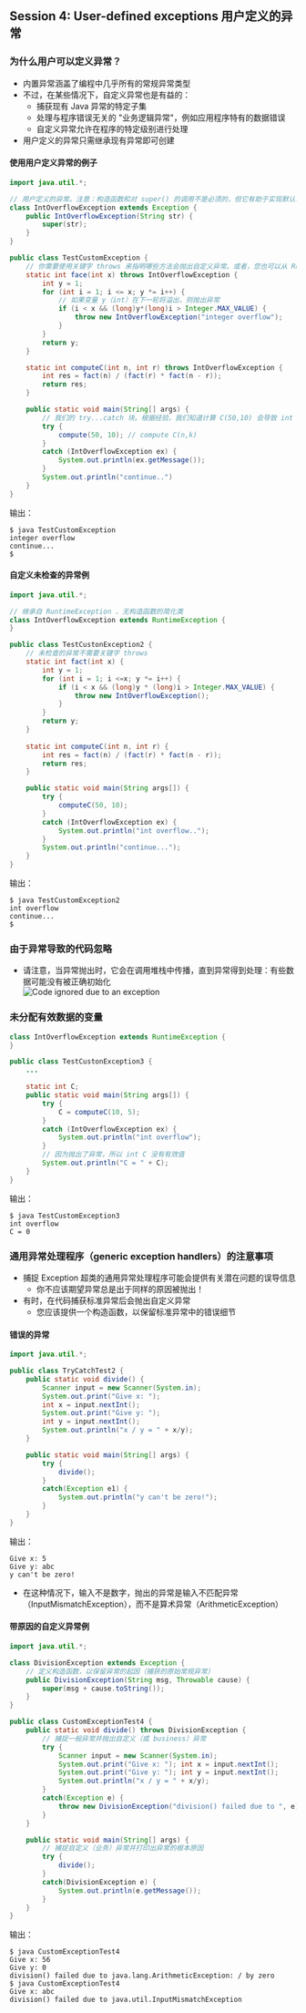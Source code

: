 ## Session 4: User-defined exceptions 用户定义的异常  

### 为什么用户可以定义异常？  
- 内置异常涵盖了编程中几乎所有的常规异常类型  
- 不过，在某些情况下，自定义异常也是有益的：  
    - 捕获现有 Java 异常的特定子集  
    - 处理与程序错误无关的 "业务逻辑异常"，例如应用程序特有的数据错误  
    - 自定义异常允许在程序的特定级别进行处理  
- 用户定义的异常只需继承现有异常即可创建  
#### 使用用户定义异常的例子  
```java
import java.util.*;

// 用户定义的异常。注意：构造函数和对 super() 的调用不是必须的，但它有助于实现默认功能
class IntOverflowException extends Exception {
    public IntOverflowException(String str) {
        super(str);
    }
}

public class TestCustomException {
    // 你需要使用关键字 throws 来指明哪些方法会抛出自定义异常。或者，您也可以从 RuntimeException 继承异常
    static int face(int x) throws IntOverflowException {
        int y = 1;
        for (int i = 1; i <= x; y *= i++) {
            // 如果变量 y（int）在下一轮将溢出，则抛出异常
            if (i < x && (long)y*(long)i > Integer.MAX_VALUE) {
                throw new IntOverflowException("integer overflow");
            }
        }
        return y;
    }

    static int computeC(int n, int r) throws IntOverflowException {
        int res = fact(n) / (fact(r) * fact(n - r));
        return res;
    }

    public static void main(String[] args) {
        // 我们的 try...catch 块。根据经验，我们知道计算 C(50,10) 会导致 int 溢出
        try {
            compute(50, 10); // compute C(n,k)
        }
        catch (IntOverflowException ex) {
            System.out.println(ex.getMessage());
        }
        System.out.println("continue..")
    }
}
```
输出：  
```shell
$ java TestCustomException
integer overflow
continue...
$
```
#### 自定义未检查的异常例  
```java
import java.util.*;

// 继承自 RuntimeException 、无构造函数的简化类
class IntOverflowException extends RuntimeException {
}

public class TestCustonException2 {
    // 未检查的异常不需要关键字 throws
    static int fact(int x) {
        int y = 1;
        for (int i = 1; i <=x; y *= i++) {
            if (i < x && (long)y * (long)i > Integer.MAX_VALUE) {
                throw new IntOverflowException();
            }
        }
        return y;
    }
    
    static int computeC(int n, int r) {
        int res = fact(n) / (fact(r) * fact(n - r));
        return res;
    }

    public static void main(String args[]) {
        try {
            computeC(50, 10);
        }
        catch (IntOverflowException ex) {
            System.out.println("int overflow..");
        }
        System.out.println("continue...");
    }
}
```
输出：  
```shell
$ java TestCustomException2
int overflow
continue...
$
```

### 由于异常导致的代码忽略  
- 请注意，当异常抛出时，它会在调用堆栈中传播，直到异常得到处理：有些数据可能没有被正确初始化  
  ![Code ignored due to an exception](img/06-4-01-Code_ignored.png)  

### 未分配有效数据的变量  
```java
class IntOverflowException extends RuntimeException {
}

public class TestCustonException3 {
    ...

    static int C;
    public static void main(String args[]) {
        try {
            C = computeC(10, 5);
        }
        catch (IntOverflowException ex) {
            System.out.println("int overflow");
        }
        // 因为抛出了异常，所以 int C 没有有效值
        System.out.println("C = " + C);
    }
}
```
输出：  
```shell
$ java TestCustomException3
int overflow
C = 0
```

### 通用异常处理程序（generic exception handlers）的注意事项  
- 捕捉 Exception 超类的通用异常处理程序可能会提供有关潜在问题的误导信息  
    - 你不应该期望异常总是出于同样的原因被抛出！  
- 有时，在代码捕获标准异常后会抛出自定义异常  
    - 您应该提供一个构造函数，以保留标准异常中的错误细节  
#### 错误的异常  
```java
import java.util.*;

public class TryCatchTest2 {
    public static void divide() {
        Scanner input = new Scanner(System.in);
        System.out.print("Give x: "); 
        int x = input.nextInt();
        System.out.print("Give y: "); 
        int y = input.nextInt();
        System.out.println("x / y = " + x/y);
    }

    public static void main(String[] args) {
        try {
            divide();
        }
        catch(Exception e1) {
            System.out.println("y can't be zero!");
        }
    }
}
```
输出：  
```shell
Give x: 5
Give y: abc
y can't be zero!
```
- 在这种情况下，输入不是数字，抛出的异常是输入不匹配异常（InputMismatchException），而不是算术异常（ArithmeticException）  
#### 带原因的自定义异常例  
```java
import java.util.*;

class DivisionException extends Exception {
    // 定义构造函数，以保留异常的起因（捕获的原始常规异常）
    public DivisionException(String msg, Throwable cause) {
        super(msg + cause.toString());
    }
}

public class CustomExceptionTest4 {
    public static void divide() throws DivisionException {
        // 捕捉一般异常并抛出自定义（或 business）异常  
        try {
            Scanner input = new Scanner(System.in);
            System.out.print("Give x: "); int x = input.nextInt();
            System.out.print("Give y: "); int y = input.nextInt();
            System.out.println("x / y = " + x/y);
        } 
        catch(Exception e) {
            throw new DivisionException("division() failed due to ", e);
        }
    }

    public static void main(String[] args) {
        // 捕捉自定义（业务）异常并打印出异常的根本原因
        try {
            divide();
        }
        catch(DivisionException e) {
            System.out.println(e.getMessage());
        }
    }
}
```
输出：  
```shell
$ java CustomExceptionTest4
Give x: 56
Give y: 0
division() failed due to java.lang.ArithmeticException: / by zero
$ java CustomExceptionTest4
Give x: abc
division() failed due to java.util.InputMismatchException
```
